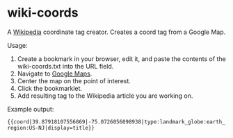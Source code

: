 wiki-coords
===========

A [Wikipedia](http://en.wikipedia.org/ "Wikipedia") coordinate tag creator. Creates a coord tag from a Google Map.

Usage:

1. Create a bookmark in your browser, edit it, and paste the contents of the wiki-coords.txt into the URL field.
2. Navigate to [Google Maps](https://maps.google.com/ "Google Maps").
3. Center the map on the point of interest.
4. Click the bookmarklet.
5. Add resulting tag to the Wikipedia article you are working on.

Example output:

<code>{{coord|39.87918107556869|-75.0726056098938|type:landmark_globe:earth_region:US-NJ|display=title}}</code>